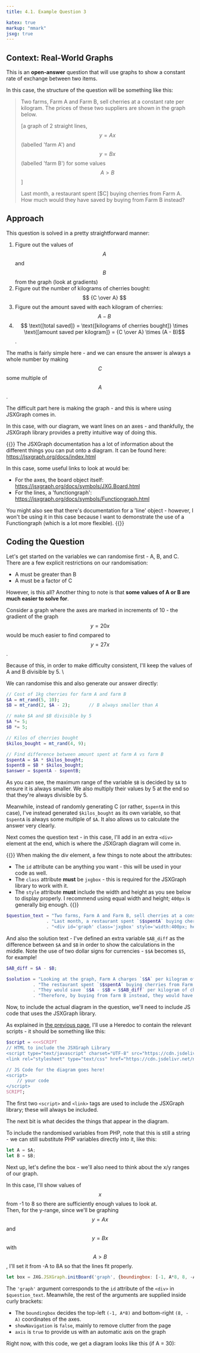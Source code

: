 ```yaml
---
title: 4.1. Example Question 3

katex: true
markup: "mmark"
jsxg: true
--- 
```


## Context: Real-World Graphs

This is an **open-answer** question that will use graphs to show a constant rate of exchange between two items. 

In this case, the structure of the question will be something like this: 

> Two farms, Farm A and Farm B, sell cherries at a constant rate per kilogram. The prices of these two suppliers are shown in the graph below. 
> 
> [a graph of 2 straight lines, $$y = Ax$$ (labelled 'farm A') and $$y = Bx$$ (labelled 'farm B') for some values $$A > B$$]
> 
> Last month, a restaurant spent [$C] buying cherries from Farm A. How much would they have saved by buying from Farm B instead?

## Approach

This question is solved in a pretty straightforward manner: 

1. Figure out the values of $$A$$ and $$B$$ from the graph (look at gradients)
2. Figure out the number of kilograms of cherries bought: $$ {C \over A} $$
3. Figure out the amount saved with each kilogram of cherries: $$ A - B $$
4. $$ \text{[total saved]} = \text{[kilograms of cherries bought]} \times \text{[amount saved per kilogram]} = {C \over A} \times (A - B)$$. 

The maths is fairly simple here - and we can ensure the answer is always a whole number by making $$C$$ some multiple of $$A$$. 

The difficult part here is making the graph - and this is where using JSXGraph comes in. 

In this case, with our diagram, we want lines on an axes - and thankfully, the JSXGraph library provides a pretty intuitive way of doing this. 

{{<hint info>}}
The JSXGraph documentation has a lot of information about the different things you can put onto a diagram. It can be found here: \
https://jsxgraph.org/docs/index.html

In this case, some useful links to look at would be: 
- For the axes, the board object itself: https://jsxgraph.org/docs/symbols/JXG.Board.html
- For the lines, a 'functiongraph': https://jsxgraph.org/docs/symbols/Functiongraph.html

You might also see that there's documentation for a 'line' object - however, I won't be using it in this case because I want to demonstrate the use of a Functiongraph (which is a lot more flexible). 
{{</hint>}}

## Coding the Question

Let's get started on the variables we can randomise first - A, B, and C. There are a few explicit restrictions on our randomisation: 
- A must be greater than B
- A must be a factor of C

However, is this all? Another thing to note is that **some values of A or B are much easier to solve for**. 

Consider a graph where the axes are marked in increments of 10 - the gradient of the graph $$y = 20x$$ would be much easier to find compared to $$y = 27x$$. 

Because of this, in order to make difficulty consistent, I'll keep the values of A and B divisible by 5. \

We can randomise this and also generate our answer directly:

```php
// Cost of 1kg cherries for farm A and farm B
$A = mt_rand(5, 10);
$B = mt_rand(2, $A - 2);       // B always smaller than A

// make $A and $B divisible by 5
$A *= 5;
$B *= 5;

// Kilos of cherries bought
$kilos_bought = mt_rand(4, 9);

// Find difference between amount spent at farm A vs farm B
$spentA = $A * $kilos_bought;   
$spentB = $B * $kilos_bought;
$answer = $spentA - $spentB;
```

As you can see, the maximum range of the variable `$B` is decided by `$A` to ensure it is always smaller. We also multiply their values by 5 at the end so that they're always divisible by 5.

Meanwhile, instead of randomly generating C (or rather, `$spentA` in this case), I've instead generated `$kilos_bought` as its own variable, so that `$spentA` is always some multiple of `$A`. It also allows us to calculate the answer very clearly. 

Next comes the question text - in this case, I'll add in an extra `<div>` element at the end, which is where the JSXGraph diagram will come in. 

{{<hint info>}}
When making the div element, a few things to note about the attributes: 
- The `id` attribute can be anything you want - this will be used in your code as well. 
- The `class` attribute **must** be `jxgbox` - this is required for the JSXGraph library to work with it. 
- The `style` attribute **must** include the width and height as you see below to display properly. I recommend using equal width and height; `400px` is generally big enough. 
{{</hint>}}

```php
$question_text = "Two farms, Farm A and Farm B, sell cherries at a constant rate per kilogram. The prices of these two suppliers are shown in the graph below. <br>"
               . "Last month, a restaurant spent `$$spentA` buying cherries from Farm A. How much would they have saved by buying from Farm B instead? <br>"
               . "<div id='graph' class='jxgbox' style='width:400px; height:400px'></div>";
```

And also the solution text - I've defined an extra variable `$AB_diff` as the difference between `$A` and `$B` in order to show the calculations in the middle. Note the use of two dollar signs for currencies - `$$A` becomes `$5`, for example!

```php
$AB_diff = $A - $B;

$solution = "Looking at the graph, Farm A charges `$$A` per kilogram of cherries, while Farm B charges `$$B` per kilogram of cherries. <br>"
          . "The restaurant spent `$$spentA` buying cherries from Farm A, so they bought `$spentA / $A = $kilos_bought` kilograms of cherries. <br>"
          . "They would save `$$A - $$B = $$AB_diff` per kilogram of cherries bought from farm B. <br>"
          . "Therefore, by buying from farm B instead, they would have saved `$$AB_diff times $kilos_bought = $$answer` dollars in total.";
```

Now, to include the actual diagram in the question, we'll need to include JS code that uses the JSXGraph library. 

As explained in [the previous page](/4-advanced-examples), I'll use a Heredoc to contain the relevant scripts - it should be something like this: 

```php
$script = <<<SCRIPT
// HTML to include the JSXGraph Library
<script type="text/javascript" charset="UTF-8" src="https://cdn.jsdelivr.net/npm/jsxgraph/distrib/jsxgraphcore.js"></script>
<link rel="stylesheet" type="text/css" href="https://cdn.jsdelivr.net/npm/jsxgraph/distrib/jsxgraph.css" />

// JS Code for the diagram goes here! 
<script>
    // your code
</script>
SCRIPT;
```

The first two `<script>` and `<link>` tags are used to include the JSXGraph library; these will always be included. 

The next bit is what decides the things that appear in the diagram. 

To include the randomised variables from PHP, note that this is still a string - we can still substitute PHP variables directly into it, like this: 

```js
let A = $A;
let B = $B;
```

Next up, let's define the box - we'll also need to think about the x/y ranges of our graph. 

In this case, I'll show values of $$x$$ from -1 to 8 so there are sufficiently enough values to look at. \
Then, for the y-range, since we'll be graphing $$y = Ax$$ and $$y = Bx$$ with $$A > B$$, I'll set it from -A to 8A so that the lines fit properly. 

```js
let box = JXG.JSXGraph.initBoard('graph', {boundingbox: [-1, A*8, 8, -A], showNavigation: false, axis: true});
```

The `'graph'` argument corresponds to the `id` attribute of the `<div>` in `$question_text`. Meanwhile, the rest of the arguments are supplied inside curly brackets:
- The `boundingbox` decides the top-left `(-1, A*8)` and bottom-right `(8, -A)` coordinates of the axes.
- `showNavigation` is `false`, mainly to remove clutter from the page
- `axis` is `true` to provide us with an automatic axis on the graph

Right now, with this code, we get a diagram looks like this (if A = 30): 

<div id="ex1" class="jxgbox" style="width:400px; height:400px;"></div>

<script>
    let box = JXG.JSXGraph.initBoard('ex1', {boundingbox: [-1, 240, 8, -30], showNavigation: false, axis: true});
</script>

Now we just need to add in the lines (and the appropriate labels) - we can use the `.create()` method on the `box` we just created: 

```js
let lineA = box.create('functiongraph', [(n) => {return A*n}, 0, 10], {name: "Farm A", withLabel: true, label: {position: 'bot', offset: [50, 100]}, color: 'black', strokeWidth: 2});
let lineB = box.create('functiongraph', [(n) => {return B*n}, 0, 10], {name: "Farm B", withLabel: true, label: {position: 'bot', offset: [100, 50]}, color: 'blue', strokeWidth: 2});
```

With each time we call the method, we give it the following arguments: 
- The first argument is the string `"functiongraph"` to specify that we want a functiongraph object; 
- The second argument is an array of 3 values `[(n) => {return A*n}, 0, 10]`. 
  - The first value, `(n) => {return A*n}`, is a function - in this case, it's the line $$y = Ax$$
  - The second and third values, 0 and 10, specify the range of values that this function will be run on. \
    Since the x-values on the graph are from -1 to 8, the lines will start from 0 and continue all the way to the right.
- The third argument includes our other generic arguments that modify how our function looks: 
  - We set a `name` and `withLabel: true` to display the "Farm A/B" text next to the line
  - The location of the label is set through the `label` argument itself - the offset is in pixels.
  - Line colour is controlled with `color`
  - Line width is controlled with `strokeWidth`

With these two extra lines, our graph now looks like this (given A = 30, B = 20): 

<div id="ex2" class="jxgbox" style="width:400px; height:400px;"></div>

<script>
let box2 = JXG.JSXGraph.initBoard('ex2', {boundingbox: [-1, 330, 11, -30], showNavigation: false, axis: true});
let lineA = box2.create('functiongraph', [(n) => {return A*n}, 0, 10], {name: "Farm A", withLabel: true, label: {position: 'bot', offset: [50, 100]}, color: 'black', strokeWidth: 2});
let lineB = box2.create('functiongraph', [(n) => {return B*n}, 0, 10], {name: "Farm B", withLabel: true, label: {position: 'bot', offset: [100, 50]}, color: 'blue', strokeWidth: 2});
;
</script>

And we're done with the diagram! \
(Well, there's still more if you want to include axis labels and stuff like that - but I guess I'll leave that as an exercise to the reader 😛)

Just remember to echo out the actual question text and the script:

```php
echo $question_text;
echo $script;
```

## Final Question Code

So let's put everything together now, in the question box: 

{{<highlight php "linenos=true">}}
<?php
// Cost of 1kg cherries for farm A and farm B
$A = mt_rand(5, 10);
$B = mt_rand(2, $A - 2);       // B always smaller than A

// make $A and $B divisible by 5
$A *= 5;
$B *= 5;

// Kilos of cherries bought
$kilos_bought = mt_rand(5, 10);

// Find difference between amount spent at farm A vs farm B
$spentA = $A * $kilos_bought;   
$spentB = $B * $kilos_bought;
$answer = $spentA - $spentB;

// Question text and solution
$question_text = "Two farms, Farm A and Farm B, sell cherries at a constant rate per kilogram. The prices of these two suppliers are shown in the graph below. <br>"
               . "Last month, a restaurant spent `$$spentA` buying cherries from Farm A. How much would they have saved by buying from Farm B instead? <br>"
               . "<div id='graph' class='jxgbox' style='width:400px; height:400px'></div>";

$AB_diff = $A - $B;

$solution = "Looking at the graph, Farm A charges `$$A` per kilogram of cherries, while Farm B charges `$$B` per kilogram of cherries. <br>"
          . "The restaurant spent `$$spentA` buying cherries from Farm A, so they bought `$spentA / $A = $kilos_bought` kilograms of cherries. <br>"
          . "They would save `$$A - $$B = $$AB_diff` per kilogram of cherries bought from farm B. <br>"
          . "Therefore, by buying from farm B instead, they would have saved `$$AB_diff times $kilos_bought = $$answer` dollars in total.";

// Script for diagram
$script = <<<SCRIPT
<script type="text/javascript" charset="UTF-8" src="https://cdn.jsdelivr.net/npm/jsxgraph/distrib/jsxgraphcore.js"></script>
<link rel="stylesheet" type="text/css" href="https://cdn.jsdelivr.net/npm/jsxgraph/distrib/jsxgraph.css" />

<script>
    let A = $A;
    let B = $B;

    let box = JXG.JSXGraph.initBoard('graph', {boundingbox: [-1, A*8, 8, -A], showNavigation: false, axis: true});
    
    let lineA = box.create('functiongraph', [(n) => {return A*n}, 0, 10], {name: "Farm A", withLabel: true, label: {position: 'bot', offset: [50, 100]}, color: 'black', strokeWidth: 2});
    let lineB = box.create('functiongraph', [(n) => {return B*n}, 0, 10], {name: "Farm B", withLabel: true, label: {position: 'bot', offset: [100, 50]}, color: 'blue', strokeWidth: 2});
</script>
SCRIPT;

echo $question_text;
echo $script;
?>
{{</highlight>}}

And once again, the code in the answer and solution is very short: 

{{<highlight php "linenos=true">}}
<?php
echo $answer;
?>
{{</highlight>}}

{{<highlight php "linenos=true">}}
<?php
echo $solution;
?>
{{</highlight>}}

## Results

Here are some possible random generated results from the above code. I've only included the question text because it spans a rather large space, but the answer and solution text are also there!

{{<tabs "results">}}
{{<tab "Example 1">}} <img src="https://i.imgur.com/UKrQlrv.png"/> {{</tab>}}
{{<tab "Example 2">}} <img src="https://i.imgur.com/bNzC2Ka.png"/> {{</tab>}}
{{<tab "Example 3">}} <img src="https://i.imgur.com/UQsBqUY.png"/> {{</tab>}}
{{</tabs>}}
